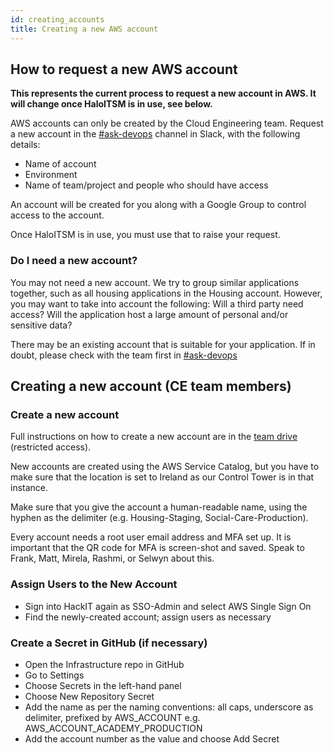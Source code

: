 ```yaml
---
id: creating_accounts
title: Creating a new AWS account
---
```

## How to request a new AWS account

**This represents the current process to request a new account in AWS. It will change once HaloITSM is in use, see below.**

AWS accounts can only be created by the Cloud Engineering team. Request a new account in the [#ask-devops](https://hackit-lbh.slack.com/archives/C01FX9ERRSL) channel in Slack, with the following details:
- Name of account
- Environment
- Name of team/project and people who should have access


An account will be created for you along with a Google Group to control access to the account.

Once HaloITSM is in use, you must use that to raise your request. 

### Do I need a new account?
You may not need a new account. We try to group similar applications together, such as all housing applications in the Housing account. However, you may want to take into account the following:
Will a third party need access?
Will the application host a large amount of personal and/or sensitive data?

There may be an existing account that is suitable for your application. If in doubt, please check with the team first in [#ask-devops](https://hackit-lbh.slack.com/archives/C01FX9ERRSL)

## Creating a new account (CE team members)

### Create a new account

Full instructions on how to create a new account are in the [team drive](https://docs.google.com/document/d/1JEaLgCDx5-j9Vo0whBwBYzUd5ZSjV5Q5WauyKLTAB48/edit#) (restricted access). 

New accounts are created using the AWS Service Catalog, but you have to make sure that the location is set to Ireland as our Control Tower is in that instance. 

Make sure that you give the account a human-readable name, using the hyphen as the delimiter (e.g. Housing-Staging, Social-Care-Production).

Every account needs a root user email address and MFA set up. It is important that the QR code for MFA is screen-shot and saved. Speak to Frank, Matt, Mirela, Rashmi, or Selwyn about this. 

### Assign Users to the New Account
- Sign into HackIT again as SSO-Admin and select AWS Single Sign On
- Find the newly-created account; assign users as necessary

### Create a Secret in GitHub (if necessary)
- Open the Infrastructure repo in GitHub
- Go to Settings
- Choose Secrets in the left-hand panel
- Choose New Repository Secret
- Add the name as per the naming conventions: all caps, underscore as delimiter, prefixed by AWS_ACCOUNT e.g. AWS_ACCOUNT_ACADEMY_PRODUCTION
- Add the account number as the value and choose Add Secret
